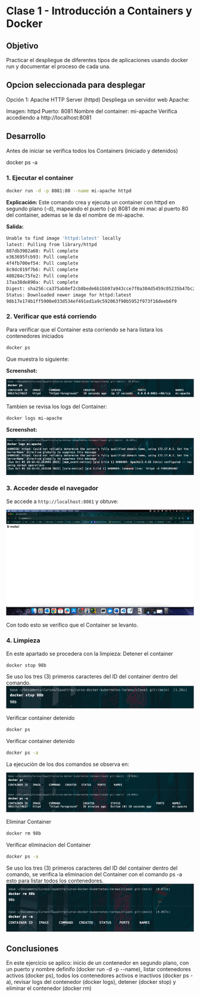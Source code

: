 # Clase 1 - Introducción a Containers y Docker

## Objetivo

Practicar el despliegue de diferentes tipos de aplicaciones usando docker run y documentar el proceso de cada una.

## Opcion seleccionada para desplegar
Opción 1: Apache HTTP Server (httpd)
Despliega un servidor web Apache:

Imagen: httpd
Puerto: 8081
Nombre del container: mi-apache
Verifica accediendo a http://localhost:8081

## Desarrollo
Antes de iniciar se verifica todos los Containers (iniciado y detenidos)

docker ps -a


### 1. Ejecutar el container

```bash
docker run -d -p 8081:80 --name mi-apache httpd
```

**Explicación:** Este comando crea y ejecuta un container con httpd en segundo plano (-d), mapeando el puerto (-p) 8081 de mi mac al puerto 80 del container, ademas se le da el nombre de mi-apache.

**Salida:**
```bash
Unable to find image 'httpd:latest' locally
latest: Pulling from library/httpd
887db3982a68: Pull complete 
e363695fcb93: Pull complete 
4f4fb700ef54: Pull complete 
8c9dc019f7b6: Pull complete 
480284c75fe2: Pull complete 
17aa38de890a: Pull complete 
Digest: sha256:ca375ab8ef2cb8bede6b1bb97a943cce7f0a304d5459c05235b47bc2dccb98cd
Status: Downloaded newer image for httpd:latest
98b17e174b1ff5900e033d534ef491ed1a9c592063f90b5952f973f16deeb6f9
```

### 2. Verificar que está corriendo
Para verificar que el Container esta corriendo se hara listara los contenedores iniciados
```bash
docker ps
```
Que muestra lo siguiente:

**Screenshot:**

![Container corriendo](screenshots/docker-ps-verificacion.png)

Tambien se revisa los logs del Container:
```bash
docker logs mi-apache
```
**Screenshot:**

![Container corriendo](screenshots/docker-logs.png)

### 3. Acceder desde el navegador

Se accede a `http://localhost:8081` y obtuve:

![Container funcionando](screenshots/httpd-localhost.png)

Con todo esto se verifico que el Container se levanto.

### 4. Limpieza
En este apartado se procedera con la limpieza:
Detener el container
```bash
docker stop 98b
```
Se uso los tres (3) primeros caracteres del ID del container dentro del comando.
![Container funcionando](screenshots/docker-stop.png)

Verificar container detenido
```bash
docker ps
```
Verificar container detenido
```bash
docker ps -a
```

La ejecuciòn de los dos comandos se observa en: 

![Container funcionando](screenshots/docker-ps-ps-a.png)


Eliminar Container
```bash
docker rm 98b
```
Verificar eliminacion del Container
```bash
docker ps -a
```

Se uso los tres (3) primeros caracteres del ID del container dentro del comando, se verifica la eliminacion del Container con el comando ps -a esto para listar todos los contenedores.
![Container funcionando](screenshots/docker-rm-ps-a.png)

## Conclusiones

En este ejercicio se aplico: inicio de un contenedor en segundo plano, con un puerto y nombre definifo (docker run -d -p --name), listar contenedores activos (docker ps), todos los contenedores activos e inactivos (docker ps -a), revisar logs del contenedor (docker logs), detener (docker stop) y eliminar el contenedor (docker rm)
